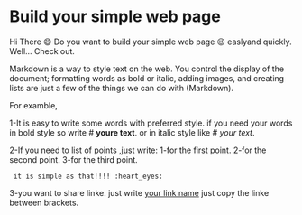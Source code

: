 # Build your simple web page
Hi There :smile:
Do you want to build your simple web page :wink: easlyand quickly.
Well... Check out.

Markdown is a way to style text on the web. You control the display of the document; formatting words as bold or italic, adding images, and creating lists are just a few of the things we can do with (Markdown).

For examble,

1-It is easy to write some words with preferred style.
if you need your words in bold style so write # **youre text**.
or in italic style like # *your text*.

2-If you need to list of points ,just write:
     1-for the first point.
     2-for the second point.
     3-for the third point.
     
     it is simple as that!!!! :heart_eyes:
     
3-you want to share linke.
just write [your link name](khttp://github.com) just copy the linke between brackets.


     
     



